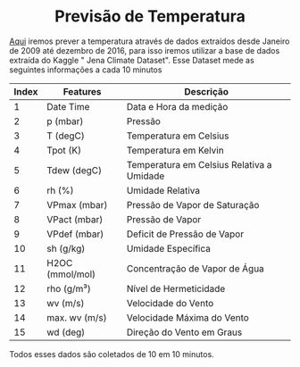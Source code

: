 <h1 align="center"> Previsão de Temperatura </h1>

[Aqui](https://github.com/nathanaelduque/Previs-o-de-Temperatura/blob/master/Previsao_Notebook.ipynb) iremos prever a temperatura através de dados extraídos desde  Janeiro de 2009 até dezembro de 2016, para isso iremos utilizar a base de dados extraída do Kaggle " Jena Climate Dataset". Esse Dataset mede as seguintes informações a cada 10 minutos 

<div align="center">


| Index  | Features | Descrição |
| ------------- | ------------- | ------------- |
| 1  | Date Time  | Data e Hora da medição |
| 2  | p (mbar)  | Pressão |
| 3  | T (degC)  | Temperatura em Celsius  |
| 4  | Tpot (K)  | Temperatura em Kelvin  |
| 5  | Tdew (degC)	  | Temperatura em Celsius Relativa a Umidade  |
| 6  | rh (%)  | Umidade Relativa  |
| 7  | VPmax (mbar)  | Pressão de Vapor de Saturação  |
| 8  | VPact (mbar)	 | Pressão de Vapor  |
| 9  | VPdef (mbar)	 | Deficit de Pressão de Vapor  |
| 10  | sh (g/kg)  | Umidade Específica   |
| 11 | H2OC (mmol/mol) | Concentração de Vapor de Água  |
| 12  | rho (g/m³)  | Nível de Hermeticidade  |
| 13  | wv (m/s)  | Velocidade do Vento  |
| 14 | max. wv (m/s) | Velocidade Máxima do Vento  |
| 15 | wd (deg)  | Direção do Vento em Graus  |


 </div>

Todos esses dados são coletados de 10 em 10 minutos.
